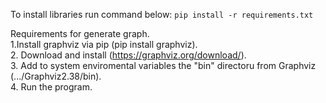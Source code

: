To install libraries run command below:
`pip install -r requirements.txt`

Requirements for generate graph.
<br>
1.Install graphviz via pip (pip install graphviz).
<br>
2. Download and install (https://graphviz.org/download/).
<br>
3. Add to system enviromental variables the "bin" directoru from Graphviz (.../Graphviz2.38/bin).
<br>
4. Run the program.
